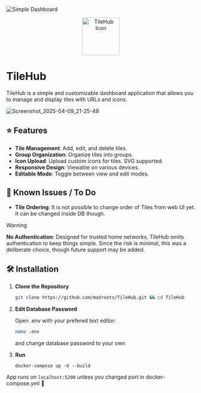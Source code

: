 
![Simple Dashboard](https://github.com/user-attachments/assets/b8217eff-0c52-4b6a-a8df-5db629790e2c)

<p align="center">
  <img src="https://github.com/user-attachments/assets/47037d54-b23b-4b47-baa5-f26ced05624d" alt="TileHub Icon" width="100" />
</p>

# TileHub

TileHub is a simple and customizable dashboard application that allows you to manage and display tiles with URLs and icons.<br/>

![Screenshot_2025-04-09_21-25-48](https://github.com/user-attachments/assets/14675089-b313-46e1-90b0-1f0eb5df7ab8)<br/>


## ⭐ Features

- **Tile Management**: Add, edit, and delete tiles.  
- **Group Organization**: Organize tiles into groups.  
- **Icon Upload**: Upload custom icons for tiles. SVG supported.
- **Responsive Design**: Viewable on various devices.  
- **Editable Mode**: Toggle between view and edit modes.<br/>



## 🚩 Known Issues / To Do

- **Tile Ordering**: It is not possible to change order of Tiles from web UI yet. It can be changed inside DB though.<br/>

> [!WARNING]  
> **No Authentication**: Designed for trusted home networks, TileHub omits authentication to keep things simple. Since the risk is minimal, this was a deliberate choice, though future support may be added.<br/>



## 🛠️ Installation

1. **Clone the Repository**

   ```bash
   git clone https://github.com/madroots/TileHub.git && cd TileHub

2. **Edit Database Password**

   Open .env with your prefered text editor:
   ```bash
   nano .env
   ```
   and change database password to your own

3. **Run**
   ```
   docker-compose up -d --build
   ```

App runs on `localhost:5200` unless you changed port in docker-compose.yml 🥳
